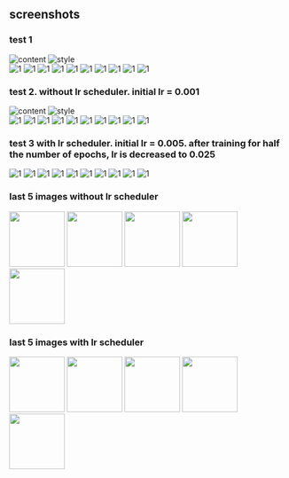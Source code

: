## screenshots

### test 1
![content](screenshots/scarjo.jpeg) ![style](screenshots/style1.png) <br>
![1](screenshots/generate_0.png) ![1](screenshots/generate_200.png) ![1](screenshots/generate_400.png) ![1](screenshots/generate_600.png) ![1](screenshots/generate_800.png)
![1](screenshots/generate_1000.png) ![1](screenshots/generate_1200.png) ![1](screenshots/generate_1400.png) ![1](screenshots/generate_1600.png) ![1](screenshots/generate_1800.png)

### test 2. without lr scheduler. initial lr = 0.001
![content](screenshots/girl.jpg) ![style](screenshots/style2.png) <br>
![1](screenshots/generate1_0.png) ![1](screenshots/generate1_200.png) ![1](screenshots/generate1_400.png) ![1](screenshots/generate1_600.png) ![1](screenshots/generate1_800.png)
![1](screenshots/generate1_1000.png) ![1](screenshots/generate1_1200.png) ![1](screenshots/generate1_1400.png) ![1](screenshots/generate1_1600.png) ![1](screenshots/generate1_1800.png)

### test 3 with lr scheduler. initial lr = 0.005. after training for half the number of epochs, lr is decreased to 0.025
![1](screenshots/generate1_lr_0.png) ![1](screenshots/generate1_lr_200.png) ![1](screenshots/generate1_lr_400.png) ![1](screenshots/generate1_lr_600.png) ![1](screenshots/generate1_lr_800.png)
![1](screenshots/generate1_lr_1000.png) ![1](screenshots/generate1_lr_1200.png) ![1](screenshots/generate1_lr_1400.png) ![1](screenshots/generate1_lr_1600.png) ![1](screenshots/generate1_lr_1800.png)

### last 5 images without lr scheduler
<p float="left">
  <img src="screenshots/generate1_1000.png" width="100" /> 
  <img src="screenshots/generate1_1200.png" width="100" />
  <img src="screenshots/generate1_1400.png" width="100" />
  <img src="screenshots/generate1_1600.png" width="100" />
  <img src="screenshots/generate1_1800.png" width="100" />
</p>

### last 5 images with lr scheduler
<p float="left">
  <img src="screenshots/generate1_lr_1000.png" width="100" /> 
  <img src="screenshots/generate1_lr_1200.png" width="100" />
  <img src="screenshots/generate1_lr_1400.png" width="100" />
  <img src="screenshots/generate1_lr_1600.png" width="100" />
  <img src="screenshots/generate1_lr_1800.png" width="100" />
</p>